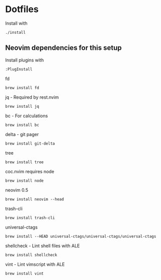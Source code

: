 # Dotfiles

Install with

	./install

## Neovim dependencies for this setup

Install plugins with

	:PlugInstall

fd

	brew install fd

jq - Required by rest.nvim

	brew install jq

bc - For calculations

	brew install bc

delta - git pager

	brew install git-delta

tree

	brew install tree

coc.nvim requires node

	brew install node

neovim 0.5

	brew install neovim --head

trash-cli

	brew install trash-cli

universal-ctags

	brew install --HEAD universal-ctags/universal-ctags/universal-ctags

shellcheck - Lint shell files with ALE

	brew install shellcheck

vint - Lint vimscript with ALE

	brew install vint
